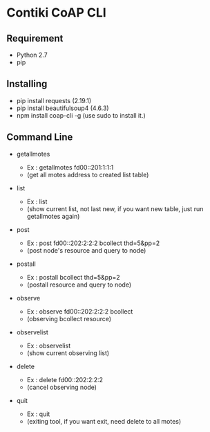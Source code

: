 # Contiki CoAP CLI

## Requirement
* Python 2.7
* pip

## Installing
* pip install requests (2.19.1)
* pip install beautifulsoup4 (4.6.3)
* npm install coap-cli -g (use sudo to install it.)

## Command Line
* getallmotes
    * Ex : getallmotes fd00::201:1:1:1
    * (get all motes address to created list table)

* list
    * Ex : list
    * (show current list, not last new, if you want new table, just run getallmotes again)

* post
    * Ex : post fd00::202:2:2:2 bcollect thd=5&pp=2
    * (post node's resource and query to node)

* postall
    * Ex : postall bcollect thd=5&pp=2
    * (postall resource and query to node)

* observe
    * Ex : observe fd00::202:2:2:2 bcollect
    * (observing bcollect resource)

* observelist
    * Ex : observelist
    * (show current observing list)

* delete
    * Ex : delete fd00::202:2:2:2
    * (cancel observing node)

* quit
    * Ex : quit
    * (exiting tool, if you want exit, need delete to all motes)